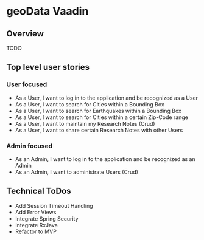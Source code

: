 # geoData Vaadin

## Overview

TODO

## Top level user stories

### User focused

* As a User, I want to log in to the application and be recognized as a User
* As a User, I want to search for Cities within a Bounding Box
* As a User, I want to search for Earthquakes within a Bounding Box
* As a User, I want to search for Cities within a certain Zip-Code range
* As a User, I want to maintain my Research Notes (Crud)
* As a User, I want to share certain Research Notes with other Users

### Admin focused

* As an Admin, I want to log in to the application and be recognized as an Admin
* As an Admin, I want to administrate Users (Crud)

## Technical ToDos

* Add Session Timeout Handling
* Add Error Views
* Integrate Spring Security
* Integrate RxJava
* Refactor to MVP